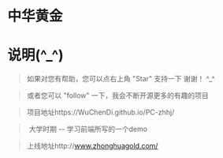 # 中华黄金

# 说明(^_^)

>  如果对您有帮助，您可以点右上角 "Star" 支持一下 谢谢！ ^_^

>  或者您可以 "follow" 一下，我会不断开源更多的有趣的项目

>  项目地址https://WuChenDi.github.io/PC-zhhj/

>  大学时期 -- 学习前端所写的一个demo

>  上线地址http://www.zhonghuagold.com/

